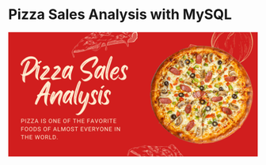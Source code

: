 # Pizza Sales Analysis with MySQL
![Pizza logo](https://github.com/VDhakad-Datamind/Pizza_Sales_Sql_Project/blob/main/Pizza-Image1.png)
